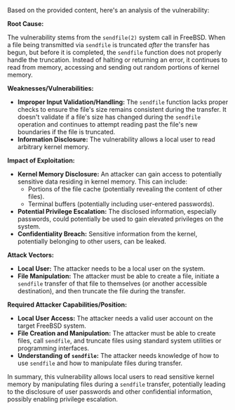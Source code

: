 Based on the provided content, here's an analysis of the vulnerability:

**Root Cause:**

The vulnerability stems from the `sendfile(2)` system call in FreeBSD. When a file being transmitted via `sendfile` is truncated *after* the transfer has begun, but before it is completed, the `sendfile` function does not properly handle the truncation. Instead of halting or returning an error, it continues to read from memory, accessing and sending out random portions of kernel memory.

**Weaknesses/Vulnerabilities:**

- **Improper Input Validation/Handling:** The `sendfile` function lacks proper checks to ensure the file's size remains consistent during the transfer. It doesn't validate if a file's size has changed during the `sendfile` operation and continues to attempt reading past the file's new boundaries if the file is truncated.
- **Information Disclosure:** The vulnerability allows a local user to read arbitrary kernel memory.

**Impact of Exploitation:**

- **Kernel Memory Disclosure:** An attacker can gain access to potentially sensitive data residing in kernel memory. This can include:
    - Portions of the file cache (potentially revealing the content of other files).
    - Terminal buffers (potentially including user-entered passwords).
- **Potential Privilege Escalation:** The disclosed information, especially passwords, could potentially be used to gain elevated privileges on the system.
- **Confidentiality Breach:**  Sensitive information from the kernel, potentially belonging to other users, can be leaked.

**Attack Vectors:**

- **Local User:**  The attacker needs to be a local user on the system.
- **File Manipulation:** The attacker must be able to create a file, initiate a `sendfile` transfer of that file to themselves (or another accessible destination), and then truncate the file during the transfer.

**Required Attacker Capabilities/Position:**

- **Local User Access:** The attacker needs a valid user account on the target FreeBSD system.
- **File Creation and Manipulation:** The attacker must be able to create files, call `sendfile`, and truncate files using standard system utilities or programming interfaces.
- **Understanding of `sendfile`:** The attacker needs knowledge of how to use `sendfile` and how to manipulate files during transfer.

In summary, this vulnerability allows local users to read sensitive kernel memory by manipulating files during a `sendfile` transfer, potentially leading to the disclosure of user passwords and other confidential information, possibly enabling privilege escalation.